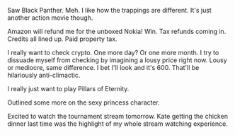 Saw Black Panther. Meh. I like how the trappings are different. It's just another action movie though.

Amazon will refund me for the unboxed Nokia! Win. Tax refunds coming in. Credits all lined up. Paid property tax.

I really want to check crypto. One more day? Or one more month. I try to dissuade myself from checking by imagining a lousy price right now. Lousy or mediocre, same difference. I bet I'll look and it's 600. That'll be hilariously anti-climactic.

I really just want to play Pillars of Eternity.

Outlined some more on the sexy princess character.

Excited to watch the tournament stream tomorrow. Kate getting the chicken dinner last time was the highlight of my whole stream watching experience.
